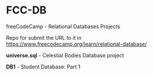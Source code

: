 # FCC-DB
freeCodeCamp - Relational Databases Projects

Repo for submit the URL to it in https://www.freecodecamp.org/learn/relational-database/



**universe.sql** - Celestial Bodies Database project

**DB1** - Student Database: Part 1
